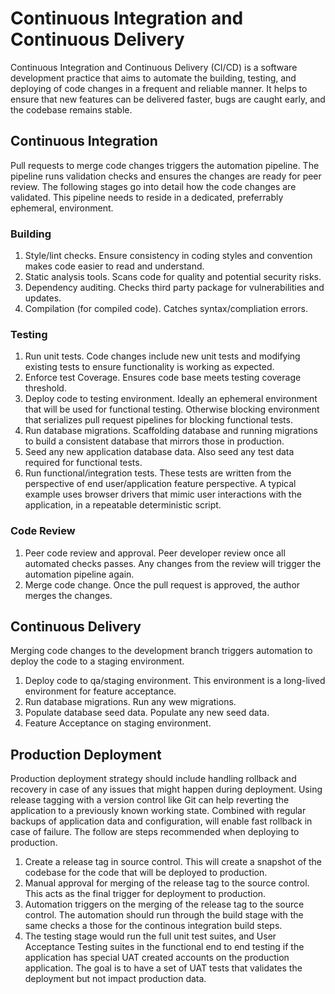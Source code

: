 # Continuous Integration and Continuous Delivery

Continuous Integration and Continuous Delivery (CI/CD) is a software development practice that aims to automate the building, testing, and deploying of code changes in a frequent and reliable manner. It helps to ensure that new features can be delivered faster, bugs are caught early, and the codebase remains stable.

## Continuous Integration

Pull requests to merge code changes triggers the automation pipeline.  The pipeline runs validation checks and ensures the changes are ready for peer review.  The following stages go into detail how the code changes are validated.  This pipeline needs to reside in a dedicated, preferrably ephemeral, environment.

### Building
1. Style/lint checks.  Ensure consistency in coding styles and convention makes code easier to read and understand.
2. Static analysis tools.  Scans code for quality and potential security risks.
3. Dependency auditing. Checks third party package for vulnerabilities and updates.
4. Compilation (for compiled code). Catches syntax/compliation errors.

### Testing
1. Run unit tests. Code changes include new unit tests and modifying existing tests to ensure functionality is working as expected. 
2. Enforce test Coverage.  Ensures code base meets testing coverage threshold.
3. Deploy code to testing environment. Ideally an ephemeral environment that will be used for functional testing.  Otherwise blocking environment that serializes pull request pipelines for blocking functional tests. 
4. Run database migrations.  Scaffolding database and running migrations to build a consistent database that mirrors those in production. 
5. Seed any new application database data.  Also seed any test data required for functional tests.
6. Run functional/integration tests. These tests are written from the perspective of end user/application feature perspective. A typical example uses browser drivers that mimic user interactions with the application, in a repeatable deterministic script. 

### Code Review
1. Peer code review and approval.  Peer developer review once all automated checks passes.  Any changes from the review will trigger the automation pipeline again.
2. Merge code change.  Once the pull request is approved, the author merges the changes.

## Continuous Delivery

Merging code changes to the development branch triggers automation to deploy the code to a staging environment.

1. Deploy code to qa/staging environment.  This environment is a long-lived environment for feature acceptance.  
2. Run database migrations.  Run any wew migrations. 
3. Populate database seed data.  Populate any new seed data.
4. Feature Acceptance on staging environment.

## Production Deployment

Production deployment strategy should include handling rollback and recovery in case of any issues that might happen during deployment.  Using release tagging with a version control like Git can help reverting the application to a previously known working state.  Combined with regular backups of application data and configuration, will enable fast rollback in case of failure.  The follow are steps recommended when deploying to production.

1. Create a release tag in source control.  This will create a snapshot of the codebase for the code that will be deployed to production.
2. Manual approval for merging of the release tag to the source control.  This acts as the final trigger for deployment to production.
3. Automation triggers on the merging of the release tag to the source control.  The automation should run through the build stage with the same checks a those for the continous integration build steps.  
4. The testing stage would run the full unit test suites, and User Acceptance Testing suites in the functional end to end testing if the application has special UAT created accounts on the production application.  The goal is to have a set of UAT tests that validates the deployment but not impact production data.
